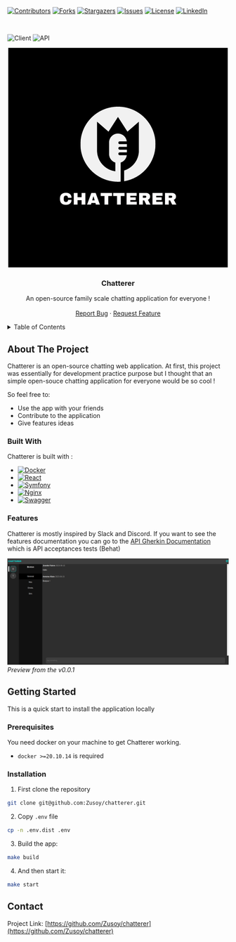 <!-- PROJECT SHIELDS -->
[![Contributors][contributors-shield]][contributors-url]
[![Forks][forks-shield]][forks-url]
[![Stargazers][stars-shield]][stars-url]
[![Issues][issues-shield]][issues-url]
[![License][license-shield]][license-url]
[![LinkedIn][linkedin-shield]][linkedin-url]

<br />

![Client](https://github.com/Zusoy/chatterer/actions/workflows/client.yaml/badge.svg)
![API](https://github.com/Zusoy/chatterer/actions/workflows/api.yaml/badge.svg)

<div align="center">
  <a href="https://github.com/Zusoy/chatterer">
    <img src="logo.png" alt="Logo" width="500" height="500">
  </a>
  <br />

  <h3 align="center">Chatterer</h3>

  <p align="center">
    An open-source family scale chatting application for everyone !
    <br />
    <br />
    <a href="https://github.com/Zusoy/chatterer/issues">Report Bug</a>
    ·
    <a href="https://github.com/Zusoy/chatterer/pulls">Request Feature</a>
  </p>
</div>

<!-- TABLE OF CONTENTS -->
<details>
  <summary>Table of Contents</summary>
  <ol>
    <li>
      <a href="#about-the-project">About The Project</a>
      <ul>
        <li><a href="#built-with">Built With</a></li>
        <li><a href="#features">Features</a></li>
      </ul>
    </li>
    <li>
      <a href="#getting-started">Getting Started</a>
      <ul>
        <li><a href="#prerequisites">Prerequisites</a></li>
        <li><a href="#installation">Installation</a></li>
      </ul>
    </li>
    <li><a href="#contact">Contact</a></li>
  </ol>
</details>

<!-- ABOUT THE PROJECT -->
## About The Project

Chatterer is an open-source chatting web application. At first, this project was essentially for development practice purpose but I thought that an simple open-souce chatting application for everyone would be so cool !

So feel free to:

- Use the app with your friends
- Contribute to the application
- Give features ideas

### Built With

Chatterer is built with :

* [![Docker][Docker.com]][Docker-url]
* [![React][React]][React-url]
* [![Symfony][Symfony.com]][Symfony-url]
* [![Nginx][Nginx.com]][Nginx-url]
* [![Swagger][Swagger.io]][Swagger-url]

### Features

Chatterer is mostly inspired by Slack and Discord.
If you want to see the features documentation you can go to the [API Gherkin Documentation](https://github.com/Zusoy/chatterer/tree/master/apps/api/doc/features) which is API acceptances tests (Behat)

<img src="preview_0.0.1.png" alt="Logo" width="1024">
<br/>
<i>Preview from the v0.0.1</i>


<!-- GETTING STARTED -->
## Getting Started

This is a quick start to install the application locally

### Prerequisites

You need docker on your machine to get Chatterer working.

- `docker >=20.10.14` is required

### Installation

1. First clone the repository
```sh
git clone git@github.com:Zusoy/chatterer.git
```

2. Copy `.env` file
```sh
cp -n .env.dist .env
```

3. Build the app:
```sh
make build
```

4. And then start it:
```sh
make start
```

<!-- CONTACT -->
## Contact

Project Link: [https://github.com/Zusoy/chatterer](https://github.com/Zusoy/chatterer)

<!-- MARKDOWN LINKS & IMAGES -->
<!-- https://www.markdownguide.org/basic-syntax/#reference-style-links -->
[contributors-shield]: https://img.shields.io/github/contributors/zusoy/chatterer.svg?style=for-the-badge
[contributors-url]: https://github.com/Zusoy/chatterer/graphs/contributors
[forks-shield]: https://img.shields.io/github/forks/zusoy/chatterer.svg?style=for-the-badge
[forks-url]: https://github.com/Zusoy/chatterer/network/members
[stars-shield]: https://img.shields.io/github/stars/zusoy/chatterer.svg?style=for-the-badge
[stars-url]: https://github.com/Zusoy/chatterer/stargazers
[issues-shield]: https://img.shields.io/github/issues/zusoy/chatterer.svg?style=for-the-badge
[issues-url]: https://github.com/Zusoy/chatterer/issues
[linkedin-shield]: https://img.shields.io/badge/-LinkedIn-black.svg?style=for-the-badge&logo=linkedin&colorB=555
[linkedin-url]: https://www.linkedin.com/in/gr%C3%A9goire-drapeau-742425123/
[license-shield]: https://img.shields.io/github/license/zusoy/chatterer.svg?style=for-the-badge
[license-url]: https://github.com/zusoy/chatterer/blob/master/LICENSE.txt

[Docker.com]: https://img.shields.io/badge/DOCKER-2496ED?style=for-the-badge&logo=docker&logoColor=white
[Docker-url]: https://www.docker.com/
[React]: https://img.shields.io/badge/React-3998B6?style=for-the-badge&logo=react&logoColor=white
[React-url]: https://react.dev/
[Symfony.com]: https://img.shields.io/badge/Symfony-000000?style=for-the-badge&logo=symfony&logoColor=white
[Symfony-url]: https://symfony.com/
[Nginx.com]: https://img.shields.io/badge/NGINX-009639?style=for-the-badge&logo=nginx&logoColor=white
[Nginx-url]: https://nginx.com
[Swagger.io]: https://img.shields.io/badge/SWAGGER-85EA2D?style=for-the-badge&logo=swagger&logoColor=white
[Swagger-url]: https://swagger.io/

